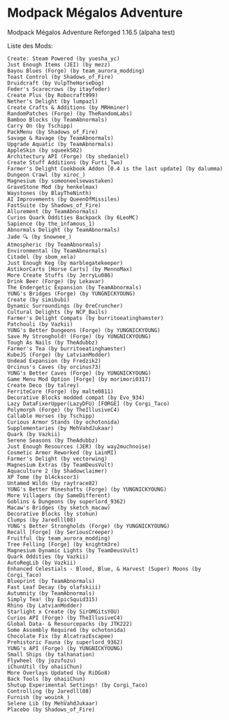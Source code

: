 # Modpack Mégalos Adventure

Modpack Mégalos Adventure Reforged 1.16.5 (alpaha test)

Liste des Mods:

    Create: Steam Powered (by yuesha_yc)
    Just Enough Items (JEI) (by mezz)
    Bayou Blues (Forge) (by team_aurora_modding)
    Toast Control (by Shadows_of_Fire)
    Druidcraft (by VulpTheHorseDog)
    Feder's Scarecrows (by itayfeder)
    Create Plus (by Robocraft999)
    Nether's Delight (by lumpazl)
    Create Crafts & Additions (by MRHminer)
    RandomPatches (Forge) (by TheRandomLabs)
    Bamboo Blocks (by TeamAbnormals)
    Carry On (by Tschipp)
    PackMenu (by Shadows_of_Fire)
    Savage & Ravage (by TeamAbnormals)
    Upgrade Aquatic (by TeamAbnormals)
    AppleSkin (by squeek502)
    Architectury API (Forge) (by shedaniel)
    Create Stuff Additions (by Furti_Two)
    Farmer's Delight Cookbook Addon [0.4 is the last update] (by dalumma)
    Dungeon Crawl (by xiroc_)
    Magnesium (by someoneelsewastaken)
    GraveStone Mod (by henkelmax)
    Waystones (by BlayTheNinth)
    AI Improvements (by QueenOfMissiles)
    FastSuite (by Shadows_of_Fire)
    Allurement (by TeamAbnormals)
    Curios Quark Oddities Backpack (by 6LeoMC)
    Sapience (by the_infamous_1)
    Abnormals Delight (by TeamAbnormals)
    Jade 🔍 (by Snownee_)
    Atmospheric (by TeamAbnormals)
    Environmental (by TeamAbnormals)
    Citadel (by sbom_xela)
    Just Enough Keg (by marblegatekeeper)
    AstikorCarts [Horse Carts] (by MennoMax)
    More Create Stuffs (by JerryLu086)
    Drink Beer (Forge) (by Lekavar)
    The Endergetic Expansion (by TeamAbnormals)
    YUNG's Bridges (Forge) (by YUNGNICKYOUNG)
    Create (by simibubi)
    Dynamic Surroundings (by OreCruncher)
    Cultural Delights (by NCP_Bails)
    Farmer's Delight Compats (by burritoeatinghamster)
    Patchouli (by Vazkii)
    YUNG's Better Dungeons (Forge) (by YUNGNICKYOUNG)
    Save My Stronghold! (Forge) (by YUNGNICKYOUNG)
    Tough As Nails (by TheAdubbz)
    Farmer's Tea (by burritoeatinghamster)
    KubeJS (Forge) (by LatvianModder)
    Undead Expansion (by Fredzik2)
    Orcinus's Caves (by orcinus73)
    YUNG's Better Caves (Forge) (by YUNGNICKYOUNG)
    Game Menu Mod Option [Forge] (by morimori0317)
    Create Deco (by talrey)
    FerriteCore (Forge) (by malte0811)
    Decorative Blocks modded compat (by Evo_934)
    Lazy DataFixerUpper(LazyDFU) [FORGE] (by Corgi_Taco)
    Polymorph (Forge) (by TheIllusiveC4)
    Callable Horses (by Tschipp)
    Curious Armor Stands (by ochotonida)
    Supplementaries (by MehVahdJukaar)
    Quark (by Vazkii)
    Serene Seasons (by TheAdubbz)
    Just Enough Resources (JER) (by way2muchnoise)
    Cosmetic Armor Reworked (by LainMI)
    Farmer's Delight (by vectorwing)
    Magnesium Extras (by TeamDeusVult)
    Aquaculture 2 (by Shadowclaimer)
    XP Tome (by bl4ckscor3)
    Untamed Wilds (by raytrace82)
    YUNG's Better Mineshafts (Forge) (by YUNGNICKYOUNG)
    More Villagers (by SameDifferent)
    Goblins & Dungeons (by superlord_9362)
    Macaw's Bridges (by sketch_macaw)
    Decorative Blocks (by stohun)
    Clumps (by Jaredlll08)
    YUNG's Better Strongholds (Forge) (by YUNGNICKYOUNG)
    Recall [Forge] (by SeriousCreeper)
    Fruitful (by team_aurora_modding)
    Tree Felling [Forge] (by knightm3re)
    Magnesium Dynamic Lights (by TeamDeusVult)
    Quark Oddities (by Vazkii)
    AutoRegLib (by Vazkii)
    Enhanced Celestials - Blood, Blue, & Harvest (Super) Moons (by Corgi_Taco)
    Blueprint (by TeamAbnormals)
    Fast Leaf Decay (by olafskiii)
    Autumnity (by TeamAbnormals)
    Simply Tea! (by EpicSquid315)
    Rhino (by LatvianModder)
    Starlight x Create (by SirOMGitsYOU)
    Curios API (Forge) (by TheIllusiveC4)
    Global Data- & Resourcepacks (by JTK222)
    Some Assembly Required (by ochotonida)
    Chocolate Fix (by AlcatrazEscapee)
    Prehistoric Fauna (by superlord_9362)
    YUNG's API (Forge) (by YUNGNICKYOUNG)
    Small Ships (by talhanation)
    Flywheel (by jozufozu)
    iChunUtil (by ohaiiChun)
    More Overlays Updated (by RiDGo8)
    Back Tools (by ohaiiChun)
    Shutup Experimental Settings! (by Corgi_Taco)
    Controlling (by Jaredlll08)
    Furnish (by wouink_)
    Selene Lib (by MehVahdJukaar)
    Placebo (by Shadows_of_Fire)

